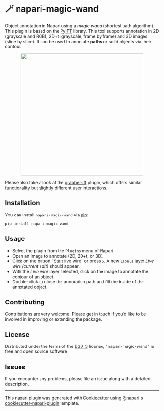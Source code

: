 # 🪄 napari-magic-wand

Object annotation in Napari using a *magic wand* (shortest path algorithm). This plugin is based on the [PyIFT](https://github.com/PyIFT/pyift) library. This tool supports annotation in 2D (grayscale and RGB), 2D+t (grayscale, frame by frame) and 3D images (slice by slice). It can be used to annotate **paths** or solid objects via their contour.

<p align="center">
    <img src="https://github.com/MalloryWittwer/napari-magic-wand/blob/main/assets/screenshot.gif" height="400">
</p>

Please also take a look at the [grabber-ift](https://www.napari-hub.org/plugins/grabber-ift) plugin, which offers similar functionality but slightly different user interactions.

## Installation

You can install `napari-magic-wand` via [pip]:

    pip install napari-magic-wand

## Usage

- Select the plugin from the `Plugins` menu of Napari.
- Open an image to annotate (2D, 2D+t, or 3D).
- Click on the button "Start live wire" or press `S`. A new `Labels` layer *Live wire (current edit)* should appear.
- With the *Live wire* layer selected, click on the image to annotate the contour of an object.
- Double-click to close the annotation path and fill the inside of the annotated object.

## Contributing

Contributions are very welcome. Please get in touch if you'd like to be involved in improving or extending the package.

## License

Distributed under the terms of the [BSD-3] license,
"napari-magic-wand" is free and open source software

## Issues

If you encounter any problems, please file an issue along with a detailed description.

----------------------------------

This [napari] plugin was generated with [Cookiecutter] using [@napari]'s [cookiecutter-napari-plugin] template.

[napari]: https://github.com/napari/napari
[Cookiecutter]: https://github.com/audreyr/cookiecutter
[@napari]: https://github.com/napari
[MIT]: http://opensource.org/licenses/MIT
[BSD-3]: http://opensource.org/licenses/BSD-3-Clause
[GNU GPL v3.0]: http://www.gnu.org/licenses/gpl-3.0.txt
[GNU LGPL v3.0]: http://www.gnu.org/licenses/lgpl-3.0.txt
[Apache Software License 2.0]: http://www.apache.org/licenses/LICENSE-2.0
[Mozilla Public License 2.0]: https://www.mozilla.org/media/MPL/2.0/index.txt
[cookiecutter-napari-plugin]: https://github.com/napari/cookiecutter-napari-plugin

[napari]: https://github.com/napari/napari
[tox]: https://tox.readthedocs.io/en/latest/
[pip]: https://pypi.org/project/pip/
[PyPI]: https://pypi.org/
